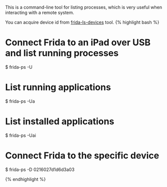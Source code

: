 This is a command-line tool for listing processes, which is very useful
when interacting with a remote system.

You can acquire device id from [frida-ls-devices](/docs/frida-ls-devices) tool.
{% highlight bash %}
# Connect Frida to an iPad over USB and list running processes
$ frida-ps -U

# List running applications
$ frida-ps -Ua

# List installed applications
$ frida-ps -Uai

# Connect Frida to the specific device
$ frida-ps -D 0216027d1d6d3a03

{% endhighlight %}
